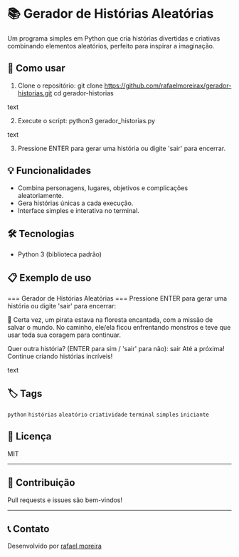 # 📚 Gerador de Histórias Aleatórias

Um programa simples em Python que cria histórias divertidas e criativas combinando elementos aleatórios, perfeito para inspirar a imaginação.

## 🚀 Como usar

1. Clone o repositório:
git clone https://github.com/rafaelmoreirax/gerador-historias.git
cd gerador-historias

text

2. Execute o script:
python3 gerador_historias.py

text

3. Pressione ENTER para gerar uma história ou digite 'sair' para encerrar.

## 💡 Funcionalidades

- Combina personagens, lugares, objetivos e complicações aleatoriamente.
- Gera histórias únicas a cada execução.
- Interface simples e interativa no terminal.

## 🛠️ Tecnologias

- Python 3 (biblioteca padrão)

## 📋 Exemplo de uso

=== Gerador de Histórias Aleatórias ===
Pressione ENTER para gerar uma história ou digite 'sair' para encerrar:

📖 Certa vez, um pirata estava na floresta encantada, com a missão de salvar o mundo. No caminho, ele/ela ficou enfrentando monstros e teve que usar toda sua coragem para continuar.

Quer outra história? (ENTER para sim / 'sair' para não): sair
Até a próxima! Continue criando histórias incríveis!

text

## 🏷️ Tags

`python` `histórias` `aleatório` `criatividade` `terminal` `simples` `iniciante`

## 📜 Licença

MIT

---

## 🤝 Contribuição

Pull requests e issues são bem-vindos!

---

## 📞 Contato

Desenvolvido por [rafael moreira](https://github.com/rafaelmoreirax)
